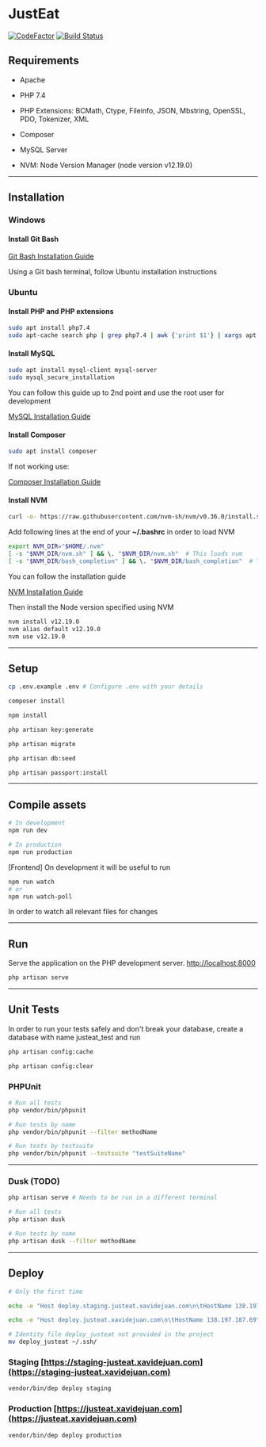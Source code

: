 # JustEat
[![CodeFactor](https://www.codefactor.io/repository/github/ub-es-2020/justeat/badge/develop)](https://www.codefactor.io/repository/github/ub-es-2020/justeat/overview/develop)
[![Build Status](https://travis-ci.com/UB-ES-2020/JustEat.svg?branch=develop)](https://travis-ci.com/UB-ES-2020/JustEat)
## Requirements

- Apache

- PHP 7.4

- PHP Extensions: BCMath, Ctype, Fileinfo, JSON, Mbstring, OpenSSL, PDO, Tokenizer, XML

- Composer

- MySQL Server

- NVM: Node Version Manager (node version v12.19.0)

-------

## Installation

### Windows

#### Install Git Bash ####
[Git Bash Installation Guide](https://www.stanleyulili.com/git/how-to-install-git-bash-on-windows/)

Using a Git bash terminal, follow Ubuntu installation instructions


### Ubuntu

#### Install PHP and PHP extensions ####

```bash
sudo apt install php7.4
sudo apt-cache search php | grep php7.4 | awk {'print $1'} | xargs apt install -y
```

#### Install MySQL ####
```bash
sudo apt install mysql-client mysql-server
sudo mysql_secure_installation
```
You can follow this guide up to 2nd point and use the root user for development

[MySQL Installation Guide](https://www.digitalocean.com/community/tutorials/how-to-install-mysql-on-ubuntu-20-04-es)


#### Install Composer ####
```bash
sudo apt install composer
```
If not working use:

[Composer Installation Guide](https://www.digitalocean.com/community/tutorials/how-to-install-and-use-composer-on-ubuntu-20-04-es)


#### Install NVM ####
```bash
curl -o- https://raw.githubusercontent.com/nvm-sh/nvm/v0.36.0/install.sh | bash
```
Add following lines at the end of your **~/.bashrc** in order to load NVM
```bash
export NVM_DIR="$HOME/.nvm"
[ -s "$NVM_DIR/nvm.sh" ] && \. "$NVM_DIR/nvm.sh"  # This loads nvm
[ -s "$NVM_DIR/bash_completion" ] && \. "$NVM_DIR/bash_completion"  # This loads nvm bash_completion

```

You can follow the installation guide

[NVM Installation Guide](https://github.com/nvm-sh/nvm#installing-and-updating)

Then install the Node version specified using NVM
```bash
nvm install v12.19.0
nvm alias default v12.19.0
nvm use v12.19.0
```

-------

## Setup
```bash
cp .env.example .env # Configure .env with your details

composer install

npm install

php artisan key:generate

php artisan migrate

php artisan db:seed

php artisan passport:install
```

-------

## Compile assets
```bash
# In development
npm run dev

# In production
npm run production
```
[Frontend] On development it will be useful to run
```bash
npm run watch
# or
npm run watch-poll
```
In order to watch all relevant files for changes

-------

## Run
Serve the application on the PHP development server. [http://localhost:8000](http://localhost:8000)
```bash
php artisan serve
```

-------

## Unit Tests

In order to run your tests safely and don't break your database, create a database with name justeat_test and run
```bash
php artisan config:cache

php artisan config:clear
```

### PHPUnit
```bash
# Run all tests
php vendor/bin/phpunit

# Run tests by name
php vendor/bin/phpunit --filter methodName

# Run tests by testsuite
php vendor/bin/phpunit --testsuite "testSuiteName"
```

-------

### Dusk (TODO)
```bash
php artisan serve # Needs to be run in a different terminal

# Run all tests
php artisan dusk

# Run tests by name
php artisan dusk --filter methodName
```

-------

## Deploy

```bash
# Only the first time

echo -e "Host deploy.staging.justeat.xavidejuan.com\n\tHostName 138.197.187.69" | tee -a ~/.ssh/config

echo -e "Host deploy.justeat.xavidejuan.com\n\tHostName 138.197.187.69" | tee -a ~/.ssh/config

# Identity file deploy_justeat not provided in the project
mv deploy_justeat ~/.ssh/
```

### Staging [https://staging-justeat.xavidejuan.com](https://staging-justeat.xavidejuan.com)

```bash
vendor/bin/dep deploy staging
```

### Production [https://justeat.xavidejuan.com](https://justeat.xavidejuan.com)

```bash
vendor/bin/dep deploy production
```
